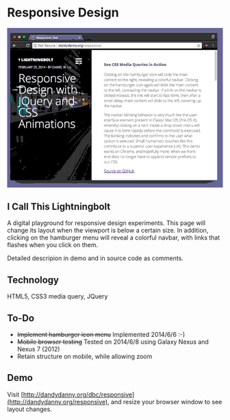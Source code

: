 Responsive Design
=================

![Lightningbolt features a clean layout and stunningly-beautiful typogrpahy](https://github.com/dandydanny/responsive_design/blob/master/responsivedesign.gif)

## I Call This Lightningbolt
A digital playground for responsive design experiments. This page will change its layout when the viewport is below a certain size. In addition, clicking on the hamburger menu will reveal a colorful navbar, with links that flashes when you click on them.

Detailed descripion in demo and in source code as comments.

## Technology
HTML5, CSS3 media query, JQuery


## To-Do
* ~~Implement hamburger icon menu~~ Implemented 2014/6/6 :-)
* ~~Mobile browser testing~~ Tested on 2014/6/8 using Galaxy Nexus and Nexus 7 (2012)
* Retain structure on mobile, while allowing zoom

## Demo
Visit [http://dandydanny.org/dbc/responsive](http://dandydanny.org/responsive), and resize your browser window to see layout changes.
